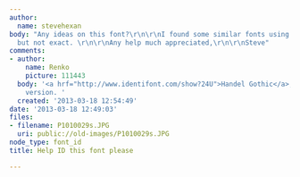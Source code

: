 ```yaml
---
author:
  name: stevehexan
body: "Any ideas on this font?\r\n\r\nI found some similar fonts using identifont,
  but not exact. \r\n\r\nAny help much appreciated,\r\n\r\nSteve"
comments:
- author:
    name: Renko
    picture: 111443
  body: '<a hrf="http://www.identifont.com/show?24U">Handel Gothic</a>, Bitstream
    version. '
  created: '2013-03-18 12:54:49'
date: '2013-03-18 12:49:03'
files:
- filename: P1010029s.JPG
  uri: public://old-images/P1010029s.JPG
node_type: font_id
title: Help ID this font please

---
```

